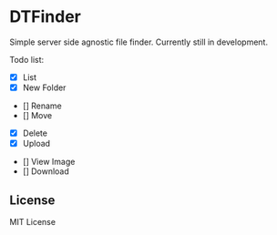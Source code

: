 DTFinder
========

Simple server side agnostic file finder. Currently still in development.

Todo list:
- [x] List
- [x] New Folder
- [] Rename
- [] Move
- [x] Delete
- [x] Upload
- [] View Image
- [] Download

License
-------
MIT License
